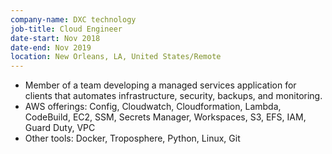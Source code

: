 ```yaml
---
company-name: DXC technology
job-title: Cloud Engineer 
date-start: Nov 2018
date-end: Nov 2019
location: New Orleans, LA, United States/Remote
---
```


* Member of a team developing a managed services application for clients that automates infrastructure, security, backups, and monitoring. 
* AWS offerings: Config, Cloudwatch, Cloudformation, Lambda, CodeBuild, EC2, SSM, Secrets Manager, Workspaces, S3, EFS, IAM, Guard Duty, VPC
* Other tools: Docker, Troposphere, Python, Linux, Git
